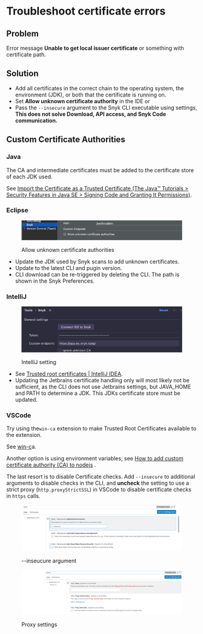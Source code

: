 # Troubleshoot certificate errors

## Problem <a href="#problem" id="problem"></a>

Error message **Unable to get local issuer certificate** or something with certificate path.&#x20;

## Solution <a href="#solution" id="solution"></a>

* Add all certificates in the correct chain to the operating system, the environment (JDK), or both that the certificate is running on.
* Set **Allow unknown certificate authority** in the IDE or
* Pass the `--insecure` argument to the Snyk CLI executable using settings, **This does not solve Download, API access, and Snyk Code communication.**

## Custom Certificate Authorities <a href="#custom-certificate-authorities" id="custom-certificate-authorities"></a>

### Java <a href="#java.1" id="java.1"></a>

The CA and intermediate certificates must be added to the certificate store of each JDK used.

See [Import the Certificate as a Trusted Certificate (The Java™ Tutorials > Security Features in Java SE > Signing Code and Granting It Permissions)](https://docs.oracle.com/javase/tutorial/security/toolsign/rstep2.html).



### Eclipse <a href="#eclipse" id="eclipse"></a>

<figure><img src="../../../.gitbook/assets/image (173).png" alt="Allow unknown certificate authorities"><figcaption><p>Allow unknown certificate authorities</p></figcaption></figure>

* Update the JDK used by Snyk scans to add unknown certificates.
* Update to the latest CLI and pugin version.
* CLI download can be re-triggered by deleting the CLI. The path is shown in the Snyk Preferences.&#x20;

### IntelliJ  <a href="#intellij" id="intellij"></a>

<figure><img src="../../../.gitbook/assets/image (174).png" alt="IntelliJ setting"><figcaption><p>IntelliJ setting</p></figcaption></figure>

* See [Trusted root certificates | IntelliJ IDEA](https://www.jetbrains.com/help/idea/ssl-certificates.html).
* Updating the Jetbrains certificate handling only will most likely not be sufficient, as the CLI does not use Jetbrains settings, but JAVA\_HOME and PATH to determine a JDK. This JDKs certificate store must be updated.&#x20;

### VSCode <a href="#vscode" id="vscode"></a>

Try using the`win-ca` extension to make Trusted Root Certificates available to the extension.

See [win-c](https://marketplace.visualstudio.com/items?itemName=ukoloff.win-ca)a.

Another option is using environment variables; see [How to add custom certificate authority (CA) to nodejs](https://stackoverflow.com/questions/29283040/how-to-add-custom-certificate-authority-ca-to-nodejs) .

The last resort is to disable Certificate checks. Add `--insecure` to additional arguments to disable checks in the CLI, and **uncheck** the setting to use a strict proxy (`http.proxyStrictSSL`) in VSCode to disable certificate checks in `https` calls.

<figure><img src="../../../.gitbook/assets/image (175).png" alt="--inseucure argument"><figcaption><p>--inseucure argument</p></figcaption></figure>

&#x20;

<figure><img src="../../../.gitbook/assets/image (176).png" alt="Proxy settings"><figcaption><p>Proxy settings</p></figcaption></figure>

